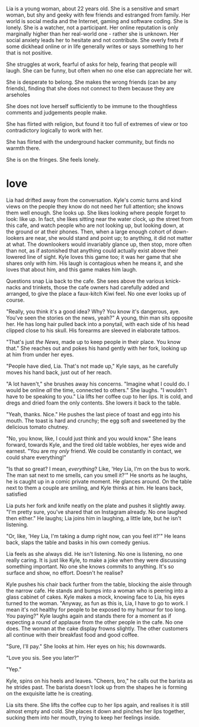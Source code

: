 Lia is a young woman, about 22 years old. She is a sensitive and smart woman, but shy and geeky with few friends and estranged from family. Her world is social media and the Internet, gaming and software coding. She is lonely. She is a watcher, not a participant. Her online reputation is only marginally higher than her real-world one - rather she is unknown. Her social anxiety leads her to hesitate and not contribute. She overly frets if some dickhead online or in life generally writes or says something to her that is not positive.

She struggles at work, fearful of asks for help, fearing that people will laugh. She can be funny, but often when no one else can appreciate her wit.

She is desperate to belong. She makes the wrong friends (can be any friends), finding that she does not connect to them because they are arseholes

She does not love herself sufficiently to be immune to the thoughtless comments and judgements people make.

She has flirted with religion, but found it too full of extremes of view or too contradictory logically to work with her. 

She has flirted with the underground hacker community, but finds no warmth there.

She is on the fringes. She feels lonely.

#  love

Lia had drifted away from the conversation. Kyle's comic turns and kind views on the people they know do not need her full attention; she knows them well enough. She looks up. She likes looking where people forget to look: like up. In fact, she likes sitting near the water clock, up the street from this cafe, and watch people who are not looking up, but looking down, at the ground or at their phones. Then, when a large enough cohort of down-lookers are near, she would stand and point up; to anything, it did not matter at what. The downlookers would invariably glance up, then stop, more often than not, as if astonished that anything could actually exist above their lowered line of sight. Kyle loves this game too; it was her game that she shares only with him. His laugh is contagious when he means it, and she loves that about him, and this game makes him laugh. 

Questions snap Lia back to the cafe. She sees above the various knick-nacks and trinkets, those the cafe owners had carefully added and arranged, to give the place a faux-kitch Kiwi feel. No one ever looks up of course.

"Really, you think it's a good idea? Why? You know it's dangerous, aye. You've seen the stories on the news, yeah?" A young, thin man sits opposite her. He has long hair pulled back into a ponytail, with each side of his head clipped close to his skull. His forearms are sleeved in elaborate tattoos.

"That's just _the News_, made up to keep people in their place. You know that." She reaches out and pokes his hand gently with her fork, looking up at him from under her eyes.

"People have died, Lia. That's not made up," Kyle says, as he carefully moves his hand back, just out of her reach.

"A lot haven't," she brushes away his concerns. "Imagine what I could do. I would be online _all_ the time, connected to others." She laughs. "I wouldn't have to be speaking to you." Lia lifts her coffee cup to her lips. It is cold, and dregs and dried foam the only contents. She lowers it back to the table.

"Yeah, thanks. Nice." He pushes the last piece of toast and egg into his mouth. The toast is hard and crunchy; the egg soft and sweetened by the delicious tomato chutney.

"No, you know, like, I could just think and you would know." She leans forward, towards Kyle, and the tired old table wobbles, her eyes wide and earnest. "You are my _only_ friend. We could be constantly in contact, we could share everything!"

"Is that so great? I mean, _everything_? Like, 'Hey Lia, I'm on the bus to work. The man sat next to me smells, can you smell it?'" He snorts as he laughs, he is caught up in a comic private moment. He glances around. On the table next to them a couple are smiling, and Kyle thinks at him. He leans back, satisfied

Lia puts her fork and knife neatly on the plate and pushes it slightly away. "I'm pretty sure, you've shared that on Instagram already. No one laughed then either." He laughs; Lia joins him in laughing, a little late, but he isn't listening.

"Or, like, 'Hey Lia, I'm taking a dump right now, can you feel it?'" He leans back, slaps the table and basks in his own comedy genius.

Lia feels as she always did. He isn't listening. No one is listening, no one really caring. It is just like Kyle, to make a joke when they were discussing something important. No one she knows commits to anything. It's so surface and show, no effort. Doesn't he realise?

Kyle pushes his chair back further from the table, blocking the aisle through the narrow cafe. He stands and bumps into a woman who is peering into a glass cabinet of cakes. Kyle makes a mock, knowing face to Lia, his eyes turned to the woman. "Anyway, as fun as this is, Lia, I have to go to work. I mean it's not healthy for people to be exposed to my humour for too long. You paying?" Kyle laughs again and stands there for a moment as if expecting a round of applause from the other people in the cafe. No one does. The woman at the cake display frowns slightly. The other customers all continue with their breakfast food and good coffee.

"Sure, I'll pay." She looks at him. Her eyes on his; his downwards.

"Love you sis. See you later?"

"Yep."

Kyle, spins on his heels and leaves. "Cheers, bro," he calls out the barista as he strides past. The barista doesn't look up from the shapes he is forming on the exquisite latte he is creating.

Lia sits there. She lifts the coffee cup to her lips again, and realises it is still almost empty and cold. She places it down and pinches her lips together, sucking them into her mouth, trying to keep her feelings inside.
